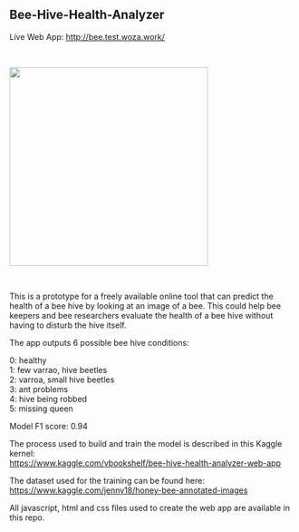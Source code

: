 
## Bee-Hive-Health-Analyzer

Live Web App: http://bee.test.woza.work/

<br>

<img src="http://bee.test.woza.work/assets/bee_sample.png" width="350"></img>

<br>

This is a prototype for a freely available online tool that can predict the health of a bee hive by looking at an image of a bee. This could help bee keepers and bee researchers evaluate the health of a bee hive without having to disturb the hive itself. 

The app outputs 6 possible bee hive conditions:<br>

0: healthy<br>
1: few varrao, hive beetles<br>
2: varroa, small hive beetles<br>
3: ant problems<br>
4: hive being robbed<br>
5: missing queen<br>



Model F1 score: 0.94

The process used to build and train the model is described in this Kaggle kernel:<br>
https://www.kaggle.com/vbookshelf/bee-hive-health-analyzer-web-app


The dataset used for the training can be found here:<BR>
https://www.kaggle.com/jenny18/honey-bee-annotated-images

All javascript, html and css files used to create the web app are available in this repo.



